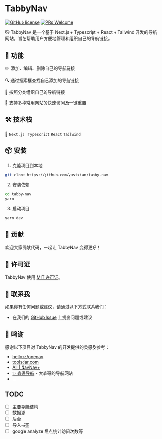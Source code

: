# TabbyNav

[![GitHub license](https://img.shields.io/badge/license-MIT-blue.svg)](https://github.com/username/repo/blob/master/LICENSE) [![PRs Welcome](https://img.shields.io/badge/PRs-welcome-brightgreen.svg)](https://github.com/username/repo/pulls)

🐱 TabbyNav 是一个基于 Next.js + Typescript + React + Tailwind 开发的导航网站，旨在帮助用户方便地管理和组织自己的导航链接。

## 🚀 功能

✏️ 添加、编辑、删除自己的导航链接

🔍 通过搜索框查找自己添加的导航链接

📁 按照分类组织自己的导航链接

🚀 支持多种常用网站的快速访问及一键重置

## 🛠 技术栈

🔧 `Next.js ` `Typescript` `React` `Tailwind`

## 📦 安装

1. 克隆项目到本地

```bash
git clone https://github.com/yusixian/tabby-nav
```

2. 安装依赖

```bash
cd tabby-nav
yarn
```

3. 启动项目

```bash
yarn dev
```

## 🤝 贡献

欢迎大家贡献代码，一起让 TabbyNav 变得更好！

## 📝 许可证

TabbyNav 使用 [MIT 许可证](./LICENSE)。

## 📧 联系我

如果你有任何问题或建议，请通过以下方式联系我们：

- 在我们的 [GitHub Issue](https://github.com/yusixian/tabby-nav/issues) 上提出问题或建议

## 🙏 鸣谢

感谢以下项目对 TabbyNav 的开发提供的灵感及参考：

- [helloxz/onenav](https://github.com/helloxz/onenav)
- [toolsdar.com](https://toolsdar.com/)
- [All | NavNav+](https://navnav.co/)
- [✨ 森语导航](https://github.com/sadose/forest-navigation) - 大森哥的导航网站
- ...

## TODO

- [ ] 主要导航结构
- [ ] 数据源
- [ ] 后台
- [ ] 导入书签
- [ ] google analyze 埋点统计访问次数等
